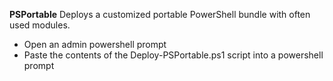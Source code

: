 **PSPortable**
Deploys a customized portable PowerShell bundle with often used modules.

* Open an admin powershell prompt
* Paste the contents of the Deploy-PSPortable.ps1 script into a powershell prompt